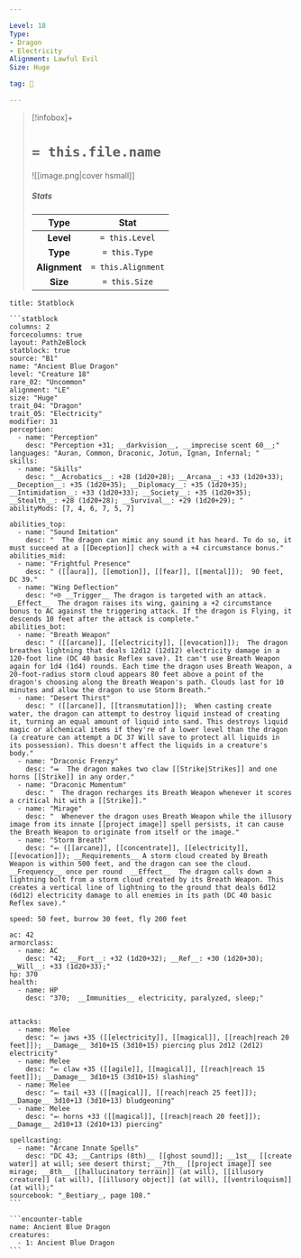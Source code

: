 ```yaml
---

Level: 18
Type:
- Dragon
- Electricity
Alignment: Lawful Evil
Size: Huge

tag: 👹

---
```


> [!infobox]+
> #  `= this.file.name`
> ![[image.png|cover hsmall]]
> ##### Stats
> Type | Stat |
> :---:|:---:|
> **Level** | `= this.Level` |
> **Type** | `= this.Type` |
> **Alignment** | `= this.Alignment` |
> **Size** | `= this.Size` |



````ad-info
title: Statblock

```statblock
columns: 2
forcecolumns: true
layout: Path2eBlock
statblock: true
source: "B1"
name: "Ancient Blue Dragon"
level: "Creature 18"
rare_02: "Uncommon"
alignment: "LE"
size: "Huge"
trait_04: "Dragon"
trait_05: "Electricity"
modifier: 31
perception:
  - name: "Perception"
    desc: "Perception +31; __darkvision__, __imprecise scent 60__;"
languages: "Auran, Common, Draconic, Jotun, Ignan, Infernal; "
skills:
  - name: "Skills"
    desc: "__Acrobatics__: +28 (1d20+28); __Arcana__: +33 (1d20+33); __Deception__: +35 (1d20+35); __Diplomacy__: +35 (1d20+35); __Intimidation__: +33 (1d20+33); __Society__: +35 (1d20+35); __Stealth__: +28 (1d20+28); __Survival__: +29 (1d20+29); "
abilityMods: [7, 4, 6, 7, 5, 7]

abilities_top:
  - name: "Sound Imitation"
    desc: "  The dragon can mimic any sound it has heard. To do so, it must succeed at a [[Deception]] check with a +4 circumstance bonus."
abilities_mid:
  - name: "Frightful Presence"
    desc: " ([[aura]], [[emotion]], [[fear]], [[mental]]);  90 feet, DC 39."
  - name: "Wing Deflection"
    desc: "⬲ __Trigger__ The dragon is targeted with an attack. __Effect__  The dragon raises its wing, gaining a +2 circumstance bonus to AC against the triggering attack. If the dragon is Flying, it descends 10 feet after the attack is complete."
abilities_bot:
  - name: "Breath Weapon"
    desc: " ([[arcane]], [[electricity]], [[evocation]]);  The dragon breathes lightning that deals 12d12 (12d12) electricity damage in a 120-foot line (DC 40 basic Reflex save). It can't use Breath Weapon again for 1d4 (1d4) rounds. Each time the dragon uses Breath Weapon, a 20-foot-radius storm cloud appears 80 feet above a point of the dragon's choosing along the Breath Weapon's path. Clouds last for 10 minutes and allow the dragon to use Storm Breath."
  - name: "Desert Thirst"
    desc: " ([[arcane]], [[transmutation]]);  When casting create water, the dragon can attempt to destroy liquid instead of creating it, turning an equal amount of liquid into sand. This destroys liquid magic or alchemical items if they're of a lower level than the dragon (a creature can attempt a DC 37 Will save to protect all liquids in its possession). This doesn't affect the liquids in a creature's body."
  - name: "Draconic Frenzy"
    desc: "⬺  The dragon makes two claw [[Strike|Strikes]] and one horns [[Strike]] in any order."
  - name: "Draconic Momentum"
    desc: "  The dragon recharges its Breath Weapon whenever it scores a critical hit with a [[Strike]]."
  - name: "Mirage"
    desc: "  Whenever the dragon uses Breath Weapon while the illusory image from its innate [[project image]] spell persists, it can cause the Breath Weapon to originate from itself or the image."
  - name: "Storm Breath"
    desc: "⬻ ([[arcane]], [[concentrate]], [[electricity]], [[evocation]]); __Requirements__ A storm cloud created by Breath Weapon is within 500 feet, and the dragon can see the cloud. __Frequency__ once per round  __Effect__  The dragon calls down a lightning bolt from a storm cloud created by its Breath Weapon. This creates a vertical line of lightning to the ground that deals 6d12 (6d12) electricity damage to all enemies in its path (DC 40 basic Reflex save)."

speed: 50 feet, burrow 30 feet, fly 200 feet

ac: 42
armorclass:
  - name: AC
    desc: "42; __Fort__: +32 (1d20+32); __Ref__: +30 (1d20+30); __Will__: +33 (1d20+33);"
hp: 370
health:
  - name: HP
    desc: "370;  __Immunities__ electricity, paralyzed, sleep;"


attacks:
  - name: Melee
    desc: "⬻ jaws +35 ([[electricity]], [[magical]], [[reach|reach 20 feet]]); __Damage__ 3d10+15 (3d10+15) piercing plus 2d12 (2d12) electricity"
  - name: Melee
    desc: "⬻ claw +35 ([[agile]], [[magical]], [[reach|reach 15 feet]]); __Damage__ 3d10+15 (3d10+15) slashing"
  - name: Melee
    desc: "⬻ tail +33 ([[magical]], [[reach|reach 25 feet]]); __Damage__ 3d10+13 (3d10+13) bludgeoning"
  - name: Melee
    desc: "⬻ horns +33 ([[magical]], [[reach|reach 20 feet]]); __Damage__ 2d10+13 (2d10+13) piercing"

spellcasting:
  - name: "Arcane Innate Spells"
    desc: "DC 43; __Cantrips (8th)__ [[ghost sound]]; __1st__ [[create water]] at will; see desert thirst; __7th__ [[project image]] see mirage; __8th__ [[hallucinatory terrain]] (at will), [[illusory creature]] (at will), [[illusory object]] (at will), [[ventriloquism]] (at will);"
sourcebook: "_Bestiary_, page 108."
```

```encounter-table
name: Ancient Blue Dragon
creatures:
  - 1: Ancient Blue Dragon
```

````


